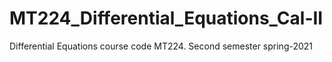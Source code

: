 # MT224_Differential_Equations_Cal-II
Differential Equations course code MT224. Second semester spring-2021

